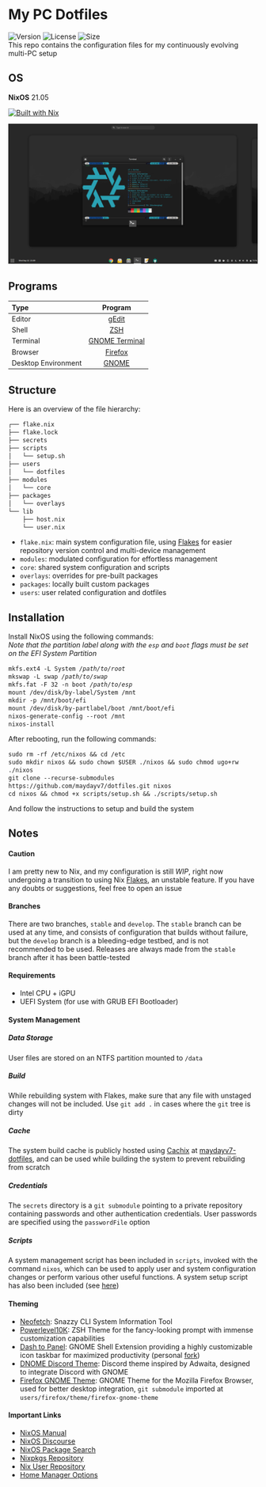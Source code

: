 # My PC Dotfiles
![Version](https://img.shields.io/github/v/release/maydayv7/dotfiles?include_prereleases&label=version&style=flat-square&logo=github) ![License](https://img.shields.io/github/license/maydayv7/dotfiles?color=dgreen&style=flat-square) ![Size](https://img.shields.io/github/repo-size/maydayv7/dotfiles?color=red&label=size&style=flat-square)  
This repo contains the configuration files for my continuously evolving multi-PC setup
## OS
**NixOS** 21.05  

[![Built with Nix](https://builtwithnix.org/badge.svg)](https://builtwithnix.org)

![desktop](./.src/desktop.png)

## Programs
| Type                | Program                     |
| :------------------ | :-------------------------: |
| Editor              | [gEdit](https://wiki.gnome.org/Apps/Gedit) |
| Shell               | [ZSH](https://www.zsh.org) |
| Terminal            | [GNOME Terminal](https://gitlab.gnome.org/GNOME/gnome-terminal) |
| Browser               | [Firefox](https://www.mozilla.org/en-US/firefox/) |
| Desktop Environment | [GNOME](https://www.gnome.org) |

## Structure

Here is an overview of the file hierarchy:

```
┌── flake.nix
├── flake.lock
├── secrets
├── scripts
│   └── setup.sh
├── users
│   └── dotfiles
├── modules
│   └── core
├── packages
│   └── overlays
└── lib
    ├── host.nix
    └── user.nix
```

- `flake.nix`: main system configuration file, using [Flakes](https://nixos.wiki/wiki/Flakes) for easier repository version control and multi-device management
- `modules`: modulated configuration for effortless management
- `core`: shared system configuration and scripts
- `overlays`: overrides for pre-built packages
- `packages`: locally built custom packages
- `users`: user related configuration and dotfiles

## Installation
Install NixOS using the following commands:  
*Note that the partition label along with the `esp` and `boot` flags must be set on the EFI System Partition*
<pre><code>mkfs.ext4 -L System <i>/path/to/root</i>
mkswap -L swap <i>/path/to/swap</i>
mkfs.fat -F 32 -n boot <i>/path/to/esp</i>
mount /dev/disk/by-label/System /mnt
mkdir -p /mnt/boot/efi
mount /dev/disk/by-partlabel/boot /mnt/boot/efi
nixos-generate-config --root /mnt
nixos-install
</code></pre>

After rebooting, run the following commands:
<pre><code>sudo rm -rf /etc/nixos && cd /etc
sudo mkdir nixos && sudo chown $USER ./nixos && sudo chmod ugo+rw ./nixos
git clone --recurse-submodules https://github.com/maydayv7/dotfiles.git nixos
cd nixos && chmod +x scripts/setup.sh && ./scripts/setup.sh
</code></pre>
And follow the instructions to setup and build the system

## Notes
#### Caution
I am pretty new to Nix, and my configuration is still *WIP*, right now undergoing a transition to using Nix [Flakes](https://nixos.wiki/wiki/Flakes), an unstable feature. If you have any doubts or suggestions, feel free to open an issue

#### Branches
There are two branches, `stable` and `develop`. The `stable` branch can be used at any time, and consists of configuration that builds without failure, but the `develop` branch is a bleeding-edge testbed, and is not recommended to be used. Releases are always made from the `stable` branch after it has been battle-tested

#### Requirements
- Intel CPU + iGPU
- UEFI System (for use with GRUB EFI Bootloader)

#### System Management
##### Data Storage
User files are stored on an NTFS partition mounted to `/data`
##### Build
While rebuilding system with Flakes, make sure that any file with unstaged changes will not be included. Use `git add .` in cases where the `git` tree is dirty
##### Cache
The system build cache is publicly hosted using [Cachix](https://www.cachix.org) at [maydayv7-dotfiles](https://app.cachix.org/cache/maydayv7-dotfiles), and can be used while building the system to prevent rebuilding from scratch
##### Credentials
The `secrets` directory is a `git submodule` pointing to a private repository containing passwords and other authentication credentials. User passwords are specified using the `passwordFile` option
##### Scripts
A system management script has been included in `scripts`, invoked with the command `nixos`, which can be used to apply user and system configuration changes or perform various other useful functions. A system setup script has also been included (see [here](#installation))

#### Theming
- [Neofetch](https://github.com/dylanaraps/neofetch): Snazzy CLI System Information Tool
- [Powerlevel10K](https://github.com/romkatv/powerlevel10k): ZSH Theme for the fancy-looking prompt with immense customization capabilities
- [Dash to Panel](https://github.com/home-sweet-gnome/dash-to-panel): GNOME Shell Extension providing a highly customizable icon taskbar for maximized productivity (personal [fork](https://github.com/maydayv7/dash-to-panel))
- [DNOME Discord Theme](https://github.com/GeopJr/DNOME): Discord theme inspired by Adwaita, designed to integrate Discord with GNOME
- [Firefox GNOME Theme](https://github.com/rafaelmardojai/firefox-gnome-theme): GNOME Theme for the Mozilla Firefox Browser, used for better desktop integration, `git submodule` imported at `users/firefox/theme/firefox-gnome-theme`

#### Important Links
- [NixOS Manual](https://nixos.org/manual/nixpkgs/stable)
- [NixOS Discourse](https://discourse.nixos.org/)
- [NixOS Package Search](https://search.nixos.org/)
- [Nixpkgs Repository](https://github.com/NixOS/nixpkgs)
- [Nix User Repository](https://github.com/nix-community/NUR)
- [Home Manager Options](https://rycee.gitlab.io/home-manager/options.html)